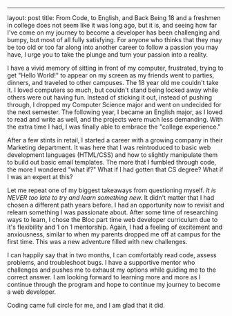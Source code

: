 ---
layout: post
title: From Code, to English, and Back
Being 18 and a freshmen in college does not seem like it was long ago, but it is, and seeing how far I've come on my journey to become a developer has been challenging and bumpy, but most of all fully satisfying. For anyone who thinks that they may be too old or too far along into another career to follow a passion you may have, I urge you to take the plunge and turn your passion into a reality.

I have a vivid memory of sitting in front of my computer, frustrated, trying to get "Hello World!" to appear on my screen as my friends went to parties, dinners, and traveled to other campuses. The 18 year old me couldn't take it. I loved computers so much, but couldn't stand being locked away while others were out having fun. Instead of sticking it out, instead of pushing through, I dropped my Computer Science major and went on undecided for the next semester. The following year, I became an English major, as I loved to read and write as well, and the projects were much less demanding. With the extra time I had, I was finally able to embrace the "college experience."

After a few stints in retail, I started a career with a growing company in their Marketing department. It was here that I was reintroduced to basic web development languages (HTML/CSS) and how to slightly manipulate them to build out basic email templates. The more that I fumbled through code, the more I wondered "what if?" What if I had gotten that CS degree? What if I was an expert at this?

Let me repeat one of my biggest takeaways from questioning myself. *It is NEVER too late to try and learn something new.* It didn't matter that I had chosen a different path years before. I had an opportunity now to revisit and relearn something I was passionate about. After some time of researching ways to learn, I chose the Bloc part time web developer curriculum due to it's flexibility and 1 on 1 mentorship. Again, I had a feeling of excitement and anxiousness, similar to when my parents dropped me off at campus for the first time. This was a new adventure filled with new challenges.

I can happily say that in two months, I can comfortably read code, assess problems, and troubleshoot bugs. I have a supportive mentor who challenges and pushes me to exhaust my options while guiding me to the correct answer. I am looking forward to learning more and more as I continue through the program and hope to continue my journey to become a web developer.

Coding came full circle for me, and I am glad that it did. 
